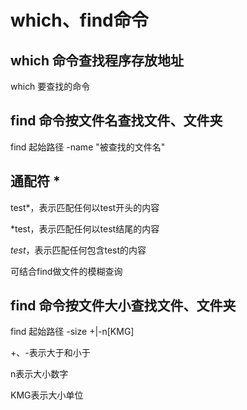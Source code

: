 # which、find命令

## which 命令查找程序存放地址

which 要查找的命令

## find 命令按文件名查找文件、文件夹

find 起始路径 -name "被查找的文件名"

## 通配符 *

test*，表示匹配任何以test开头的内容

*test，表示匹配任何以test结尾的内容

*test*，表示匹配任何包含test的内容

可结合find做文件的模糊查询

## find 命令按文件大小查找文件、文件夹

find 起始路径 -size +|-n[KMG]

+、-表示大于和小于

n表示大小数字

KMG表示大小单位

